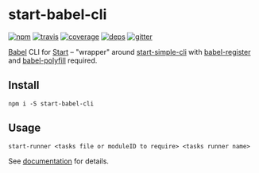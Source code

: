 # start-babel-cli

[![npm](https://img.shields.io/npm/v/start-babel-cli.svg?style=flat-square)](https://www.npmjs.com/package/start-babel-cli)
[![travis](http://img.shields.io/travis/start-runner/babel-cli.svg?style=flat-square)](https://travis-ci.org/start-runner/babel-cli)
[![coverage](https://img.shields.io/codecov/c/github/start-runner/babel-cli.svg?style=flat-square)](https://codecov.io/github/start-runner/babel-cli)
[![deps](https://img.shields.io/gemnasium/start-runner/babel-cli.svg?style=flat-square)](https://gemnasium.com/start-runner/babel-cli)
[![gitter](https://img.shields.io/badge/gitter-join_chat_%E2%86%92-00d06f.svg?style=flat-square)](https://gitter.im/start-runner/start)

[Babel](https://babeljs.io/) CLI for [Start](https://github.com/start-runner/start) – "wrapper" around [start-simple-cli](https://github.com/start-runner/simple-cli) with [babel-register](https://babeljs.io/docs/usage/require/) and [babel-polyfill](https://babeljs.io/docs/usage/polyfill/) required.

## Install

```
npm i -S start-babel-cli
```

## Usage

```
start-runner <tasks file or moduleID to require> <tasks runner name>
```

See [documentation](https://github.com/start-runner/start#readme) for details.
